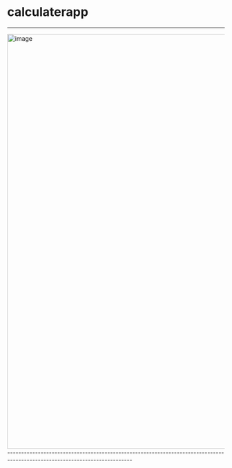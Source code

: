 # calculaterapp

-------------------------------------------------------------
<img width="960" alt="image" src="https://github.com/user-attachments/assets/2229cfc0-bb3a-495f-84ec-809fd00d079b">
---------------------------------------------------------------------------------------------------------------------------
